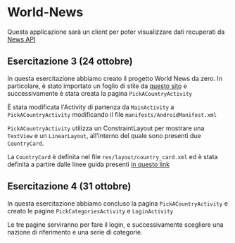 # World-News

Questa applicazione sarà un client per poter visualizzare dati recuperati da [News API](https://newsapi.org)

## Esercitazione 3 (24 ottobre)

In questa esercitazione abbiamo creato il progetto World News da zero. In particolare, è stato importato un foglio di stile da [questo sito](https://material-foundation.github.io/material-theme-builder/) e successivamente è stata creata la pagina `PickACountryActivity`

È stata modificata l'Activity di partenza da `MainActivity` a `PickACountryActivity` modificando il file `manifests/AndroidManifest.xml`

`PickACountryActivity` utilizza un ConstraintLayout per mostrare una `TextView` e un `LinearLayout`, all'interno del quale sono presenti due `CountryCard`.

La `CountryCard` è definita nel file `res/layout/country_card.xml` ed è stata definita a partire dalle linee guida presenti [in questo link](https://github.com/material-components/material-components-android/blob/master/docs/components/Card.md)

## Esercitazione 4 (31 ottobre)

In questa esercitazione abbiamo concluso la pagina `PickACountryActivity` e creato le pagine `PickCategoriesActivity` e `LoginActivity`

Le tre pagine serviranno per fare il login, e successivamente scegliere una nazione di riferimento e una serie di categorie.
